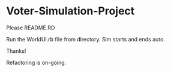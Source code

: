 # Voter-Simulation-Project
Please README.RD

Run the WorldUI.rb file from directory. Sim starts and ends auto.

Thanks!

Refactoring is on-going.
